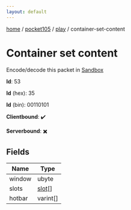 ```yaml
---
layout: default
---
```


[home](/)  /  [pocket105](/protocol/pocket105)  /  [play](/protocol/pocket105/play)  /  container-set-content

# Container set content

Encode/decode this packet in [Sandbox](../../../sandbox/pocket105#Play.ContainerSetContent)

**Id**: 53

**Id** (hex): 35

**Id** (bin): 00110101

**Clientbound**: ✔️

**Serverbound**: ✖️

## Fields

Name | Type
---|---
window | ubyte
slots | [slot](/protocol/pocket105/types/slot)[]
hotbar | varint[]
